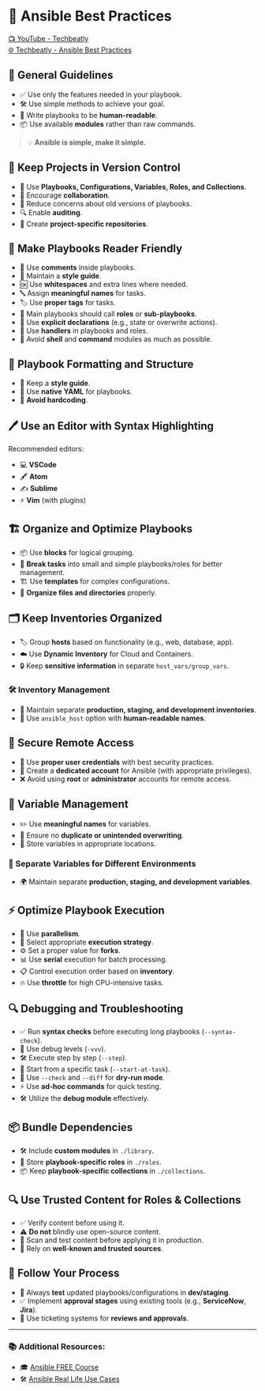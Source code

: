 # 🚀 Ansible Best Practices  

[📺 YouTube - Techbeatly](https://youtube.com/techbeatly)  
[🌐 Techbeatly - Ansible Best Practices](https://techbeatly.com/ansible-best-practices)  

## 📌 General Guidelines  
- ✅ Use only the features needed in your playbook.  
- 🛠️ Use simple methods to achieve your goal.  
- 👀 Write playbooks to be **human-readable**.  
- 📦 Use available **modules** rather than raw commands.  

> 💡 **Ansible is simple, make it simple.**  

## 🔄 Keep Projects in Version Control  
- 📜 Use **Playbooks, Configurations, Variables, Roles, and Collections**.  
- 🤝 Encourage **collaboration**.  
- 🔄 Reduce concerns about old versions of playbooks.  
- 🔍 Enable **auditing**.  
- 📁 Create **project-specific repositories**.  

## 📖 Make Playbooks Reader Friendly  
- 📝 Use **comments** inside playbooks.  
- 📏 Maintain a **style guide**.  
- 🆗 Use **whitespaces** and extra lines where needed.  
- 🔤 Assign **meaningful names** for tasks.  
- 🏷️ Use **proper tags** for tasks.  
- 📂 Main playbooks should call **roles** or **sub-playbooks**.  
- 🔄 Use **explicit declarations** (e.g., state or overwrite actions).  
- 🎯 Use **handlers** in playbooks and roles.  
- 🚫 Avoid **shell** and **command** modules as much as possible.  

## 🎨 Playbook Formatting and Structure  
- 📏 Keep a **style guide**.  
- 📝 Use **native YAML** for playbooks.  
- 🚀 **Avoid hardcoding**.  

## 🖊️ Use an Editor with Syntax Highlighting  
Recommended editors:  
- 💻 **VSCode**  
- 🖋️ **Atom**  
- ✍️ **Sublime**  
- ⚡ **Vim** (with plugins)  

## 🏗️ Organize and Optimize Playbooks  
- 📦 Use **blocks** for logical grouping.  
- 📜 **Break tasks** into small and simple playbooks/roles for better management.  
- 🏗️ Use **templates** for complex configurations.  
- 📂 **Organize files and directories** properly.  

## 🗂️ Keep Inventories Organized  
- 🏷️ Group **hosts** based on functionality (e.g., web, database, app).  
- ☁️ Use **Dynamic Inventory** for Cloud and Containers.  
- 🔒 Keep **sensitive information** in separate `host_vars/group_vars`.  

### 🛠️ Inventory Management  
- 📂 Maintain separate **production, staging, and development inventories**.  
- 🔖 Use `ansible_host` option with **human-readable names**.  

## 🔐 Secure Remote Access  
- 🔑 Use **proper user credentials** with best security practices.  
- 👤 Create a **dedicated account** for Ansible (with appropriate privileges).  
- ❌ Avoid using **root** or **administrator** accounts for remote access.  

## 📝 Variable Management  
- ✏️ Use **meaningful names** for variables.  
- 🚫 Ensure no **duplicate or unintended overwriting**.  
- 📍 Store variables in appropriate locations.  

### 🔄 Separate Variables for Different Environments  
- 🌍 Maintain separate **production, staging, and development variables**.  

## ⚡ Optimize Playbook Execution  
- 🔄 Use **parallelism**.  
- 📌 Select appropriate **execution strategy**.  
- ⚙️ Set a proper value for **forks**.  
- 📊 Use **serial** execution for batch processing.  
- 📋 Control execution order based on **inventory**.  
- 🔥 Use **throttle** for high CPU-intensive tasks.  

## 🔍 Debugging and Troubleshooting  
- ✅ Run **syntax checks** before executing long playbooks (`--syntax-check`).  
- 🔎 Use debug levels (`-vvv`).  
- 🛠️ Execute step by step (`--step`).  
- 🎯 Start from a specific task (`--start-at-task`).  
- 🧪 Use `--check` and `--diff` for **dry-run mode**.  
- ⚡ Use **ad-hoc commands** for quick testing.  
- 🛠️ Utilize the **debug module** effectively.  

## 📦 Bundle Dependencies  
- 🛠️ Include **custom modules** in `./library`.  
- 📂 Store **playbook-specific roles** in `./roles`.  
- 📦 Keep **playbook-specific collections** in `./collections`.  

## 🔍 Use Trusted Content for Roles & Collections  
- ✅ Verify content before using it.  
- ⚠️ **Do not** blindly use open-source content.  
- 🔬 Scan and test content before applying it in production.  
- 🌟 Rely on **well-known and trusted sources**.  

## 🚀 Follow Your Process  
- 🧪 Always **test** updated playbooks/configurations in **dev/staging**.  
- ✅ Implement **approval stages** using existing tools (e.g., **ServiceNow**, **Jira**).  
- 📜 Use ticketing systems for **reviews and approvals**.  

---  

### 📚 Additional Resources:  
- 🎓 [Ansible FREE Course](https://techbeatly.com/ansible-course)  
- 🛠️ [Ansible Real Life Use Cases](https://techbeatly.com/ansible-real-life)  
